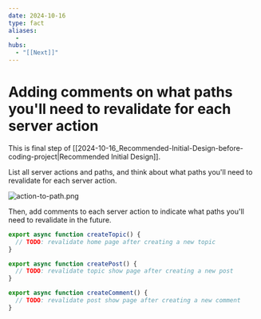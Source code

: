 ```yaml
---
date: 2024-10-16
type: fact
aliases:
  -
hubs:
  - "[[Next]]"
---
```


# Adding comments on what paths you'll need to revalidate for each server action

This is final step of [[2024-10-16_Recommended-Initial-Design-before-coding-project|Recommended Initial Design]].

List all server actions and paths, and think about what paths you'll need to revalidate for each server action. 

![action-to-path.png](../assets/imgs/action-to-path.png)

Then, add comments to each server action to indicate what paths you'll need to revalidate in the future. 

```ts
export async function createTopic() {
  // TODO: revalidate home page after creating a new topic
}

export async function createPost() {
  // TODO: revalidate topic show page after creating a new post
}

export async function createComment() {
  // TODO: revalidate post show page after creating a new comment
}
```
